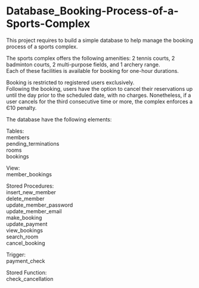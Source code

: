 # Database_Booking-Process-of-a-Sports-Complex
This project requires to build a simple database to help manage the booking process of a sports complex.

The sports complex offers the following amenities: 2 tennis courts, 2 badminton courts, 2 multi-purpose fields, and 1 archery range. <br>
Each of these facilities is available for booking for one-hour durations.

Booking is restricted to registered users exclusively. <br>
Following the booking, users have the option to cancel their reservations up until the day prior to the scheduled date, with no charges. Nonetheless, if a user cancels for the third consecutive time or more, the complex enforces a Є10 penalty.

The database have the following elements:

Tables: <br>
members <br>
pending_terminations <br>
rooms <br>
bookings <br>

View: <br>
member_bookings <br>

Stored Procedures: <br>
insert_new_member <br>
delete_member <br>
update_member_password <br>
update_member_email <br>
make_booking <br>
update_payment <br>
view_bookings <br>
search_room <br>
cancel_booking <br>

Trigger: <br>
payment_check <br>

Stored Function: <br>
check_cancellation <br>




